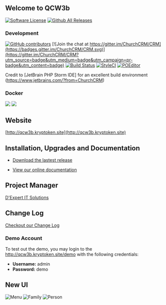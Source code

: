 Welcome to QCW3b
---
[![Software License](https://img.shields.io/badge/license-MIT-brightgreen.svg?style=flat-square)](LICENSE)
[![Github All Releases](https://img.shields.io/github/downloads/churchcrm/crm/total.svg)](https://github.com/ChurchCRM/CRM/releases)

### Development 
[![GitHub contributors](https://img.shields.io/github/contributors/churchcrm/crm.svg)]()
[![Join the chat at https://gitter.im/ChurchCRM/CRM](https://badges.gitter.im/ChurchCRM/CRM.svg)](https://gitter.im/ChurchCRM/CRM?utm_source=badge&utm_medium=badge&utm_campaign=pr-badge&utm_content=badge)
[![Build Status](https://travis-ci.org/ChurchCRM/CRM.svg?branch=master)](https://travis-ci.org/ChurchCRM/CRM)
[![StyleCI](https://styleci.io/repos/30856851/shield?branch=master)](https://styleci.io/repos/30856851)
[![POEditor](https://img.shields.io/badge/Languages-22-green.svg)](https://poeditor.com/join/project/RABdnDSqAt)

Credit to [JetBrain PHP Storm IDE] for an excellent build environment (https://www.jetbrains.com/?from=ChurchCRM)


### Docker
![](https://img.shields.io/docker/pulls/churchcrm/crm.svg?maxAge=2592000)
[![](https://images.microbadger.com/badges/image/churchcrm/crm.svg)](https://microbadger.com/images/churchcrm/crm "Get your own image badge on microbadger.com")
## Website

[http://qcw3b.kryptoken.site](http://qcw3b.kryptoken.site)

## Installation, Upgrades and Documentation

* [Download the lastest release](https://github.com/ChurchCRM/CRM/releases/latest)

* [View our online documentation](http://qcw3b.kryptoken.site/#docs)

## Project Manager 

[D'Expert IT Solutions](https://dexperteam.ml)

##  Change Log

[Checkout our Change Log](CHANGELOG.md)

### Demo Account

To test out the demo, you may login to the http://qcw3b.kryptoken.site/demo  with the following credentials:

- **Username:** admin
- **Password:** demo

## New UI

![Menu](http://www.churchcrm.io/screenshots/menu.PNG)
![Family](http://www.churchcrm.io/screenshots/family.PNG)
![Person](http://www.churchcrm.io/screenshots/person.PNG)

